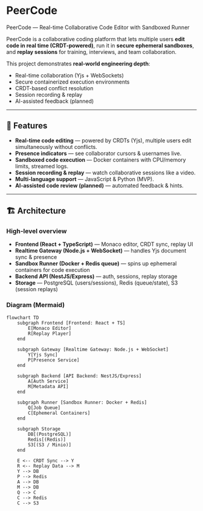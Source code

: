 # PeerCode
  PeerCode — Real-time Collaborative Code Editor with Sandboxed Runner

PeerCode is a collaborative coding platform that lets multiple users **edit code in real time (CRDT-powered)**, run it in **secure ephemeral sandboxes**, and **replay sessions** for training, interviews, and team collaboration.  

This project demonstrates **real-world engineering depth**:  
- Real-time collaboration (Yjs + WebSockets)  
- Secure containerized execution environments  
- CRDT-based conflict resolution  
- Session recording & replay  
- AI-assisted feedback (planned)  

---

## 🚀 Features
- **Real-time code editing** — powered by CRDTs (Yjs), multiple users edit simultaneously without conflicts.  
- **Presence indicators** — see collaborator cursors & usernames live.  
- **Sandboxed code execution** — Docker containers with CPU/memory limits, streamed logs.  
- **Session recording & replay** — watch collaborative sessions like a video.  
- **Multi-language support** — JavaScript & Python (MVP).  
- **AI-assisted code review (planned)** — automated feedback & hints.  

---

## 🏗️ Architecture

### High-level overview
- **Frontend (React + TypeScript)** — Monaco editor, CRDT sync, replay UI  
- **Realtime Gateway (Node.js + WebSocket)** — handles Yjs document sync & presence  
- **Sandbox Runner (Docker + Redis queue)** — spins up ephemeral containers for code execution  
- **Backend API (NestJS/Express)** — auth, sessions, replay storage  
- **Storage** — PostgreSQL (users/sessions), Redis (queue/state), S3 (session replays)

### Diagram (Mermaid)
```mermaid
flowchart TD
    subgraph Frontend [Frontend: React + TS]
        E[Monaco Editor]
        R[Replay Player]
    end

    subgraph Gateway [Realtime Gateway: Node.js + WebSocket]
        Y[Yjs Sync]
        P[Presence Service]
    end

    subgraph Backend [API Backend: NestJS/Express]
        A[Auth Service]
        M[Metadata API]
    end

    subgraph Runner [Sandbox Runner: Docker + Redis]
        Q[Job Queue]
        C[Ephemeral Containers]
    end

    subgraph Storage
        DB[(PostgreSQL)]
        Redis[(Redis)]
        S3[(S3 / Minio)]
    end

    E <-- CRDT Sync --> Y
    R <-- Replay Data --> M
    Y --> DB
    P --> Redis
    A --> DB
    M --> DB
    Q --> C
    C --> Redis
    C --> S3

